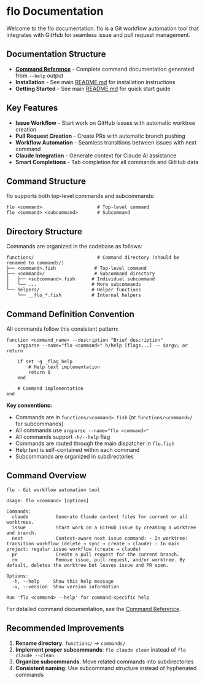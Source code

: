 # flo Documentation

Welcome to the flo documentation. flo is a Git workflow automation tool that integrates with GitHub for seamless issue and pull request management.

## Documentation Structure

- **[Command Reference](ref/commands/)** - Complete command documentation generated from `--help` output
- **Installation** - See main [README.md](../README.md) for installation instructions
- **Getting Started** - See main [README.md](../README.md) for quick start guide

## Key Features

- **Issue Workflow** - Start work on GitHub issues with automatic worktree creation
- **Pull Request Creation** - Create PRs with automatic branch pushing
- **Workflow Automation** - Seamless transitions between issues with next command
- **Claude Integration** - Generate context for Claude AI assistance
- **Smart Completions** - Tab completion for all commands and GitHub data

## Command Structure

flo supports both top-level commands and subcommands:

```
flo <command>                    # Top-level command
flo <command> <subcommand>       # Subcommand
```

## Directory Structure

Commands are organized in the codebase as follows:

```
functions/                       # Command directory (should be renamed to commands/)
├── <command>.fish              # Top-level command
├── <command>/                  # Subcommand directory
│   ├── <subcommand>.fish      # Individual subcommand
│   └── ...                    # More subcommands
└── helpers/                   # Helper functions
    └── __flo_*.fish           # Internal helpers
```

## Command Definition Convention

All commands follow this consistent pattern:

```fish
function <command_name> --description "Brief description"
    argparse --name="flo <command>" h/help [flags...] -- $argv; or return
    
    if set -q _flag_help
        # Help text implementation
        return 0
    end
    
    # Command implementation
end
```

**Key conventions:**
- Commands are in `functions/<command>.fish` (or `functions/<command>/` for subcommands)
- All commands use `argparse --name="flo <command>"`
- All commands support `-h/--help` flag
- Commands are routed through the main dispatcher in `flo.fish`
- Help text is self-contained within each command
- Subcommands are organized in subdirectories

## Command Overview

```
flo - Git workflow automation tool

Usage: flo <command> [options]

Commands:
  claude          Generate Claude context files for current or all worktrees.
  issue           Start work on a GitHub issue by creating a worktree and branch.
  next            Context-aware next issue command: - In worktree: transition workflow (delete → sync → create → claude) - In main project: regular issue workflow (create → claude)
  pr              Create a pull request for the current branch.
  rm              Remove issue, pull request, and/or worktree. By default, deletes the worktree but leaves issue and PR open.

Options:
  -h, --help     Show this help message
  -v, --version  Show version information

Run 'flo <command> --help' for command-specific help
```

For detailed command documentation, see the [Command Reference](ref/commands/).

## Recommended Improvements

1. **Rename directory**: `functions/` → `commands/`
2. **Implement proper subcommands**: `flo claude clean` instead of `flo claude --clean`
3. **Organize subcommands**: Move related commands into subdirectories
4. **Consistent naming**: Use subcommand structure instead of hyphenated commands

